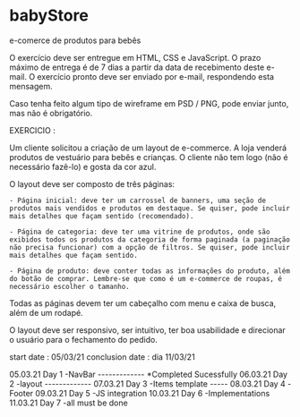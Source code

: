 # babyStore
 e-comerce de produtos para bebês



O exercício deve ser entregue em HTML, CSS e JavaScript.
O prazo máximo de entrega é de 7 dias a partir da data de recebimento deste e-mail. O exercício pronto deve ser enviado por e-mail, respondendo esta mensagem.

Caso tenha feito algum tipo de wireframe em PSD / PNG, pode enviar junto, mas não é obrigatório.


EXERCICIO : 

Um cliente solicitou a criação de um layout de e-commerce. A loja venderá produtos de vestuário para bebês e crianças.
O cliente não tem logo (não é necessário fazê-lo) e gosta da cor azul.

O layout deve ser composto de três páginas:

    - Página inicial: deve ter um carrossel de banners, uma seção de produtos mais vendidos e produtos em destaque. Se quiser, pode incluir mais detalhes que façam sentido (recomendado).
  
    - Página de categoria: deve ter uma vitrine de produtos, onde são exibidos todos os produtos da categoria de forma paginada (a paginação não precisa funcionar) com a opção de filtros. Se quiser, pode incluir mais detalhes que façam sentido.
  
    - Página de produto: deve conter todas as informações do produto, além do botão de comprar. Lembre-se que como é um e-commerce de roupas, é necessário escolher o tamanho.

Todas as páginas devem ter um cabeçalho com menu e caixa de busca, além de um rodapé.  

O layout deve ser responsivo, ser intuitivo, ter boa usabilidade e direcionar o usuário para o fechamento do pedido.



start date : 05/03/21
conclusion date : dia 11/03/21

05.03.21 Day 1   -NavBar  ------------- *Completed Sucessfully
06.03.21 Day 2   -layout  -------------
07.03.21 Day 3   -Items template  -----
08.03.21 Day 4   -Footer
09.03.21 Day 5   -JS integration
10.03.21 Day 6   -Implementations
11.03.21 Day 7   -all must be done